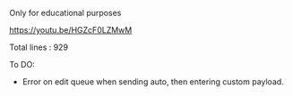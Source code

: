 Only for educational purposes

https://youtu.be/HGZcF0LZMwM

Total lines : 929

To DO: 
* Error on edit queue when sending auto, then entering custom payload.
